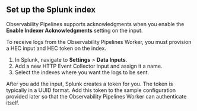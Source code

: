 ## Set up the Splunk index

<div class="alert alert-info">Observability Pipelines supports acknowledgments when you enable the <strong>Enable Indexer Acknowledgments</strong> setting on the input.</div>

To receive logs from the Observability Pipelines Worker, you must provision a HEC input and HEC token on the index.

1. In Splunk, navigate to **Settings** > **Data Inputs**.
2. Add a new HTTP Event Collector input and assign it a name.
3. Select the indexes where you want the logs to be sent.

After you add the input, Splunk creates a token for you. The token is typically in a UUID format. Add this token to the sample configuration provided later so that the Observability Pipelines Worker can authenticate itself.